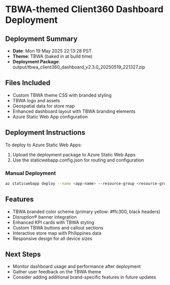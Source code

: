# TBWA-themed Client360 Dashboard Deployment

## Deployment Summary
- **Date**: Mon 19 May 2025 22:13:28 PST
- **Theme**: TBWA (baked in at build time)
- **Deployment Package**: output/tbwa_client360_dashboard_v2.3.0_20250519_221327.zip

## Files Included
- Custom TBWA theme CSS with branded styling
- TBWA logo and assets
- Geospatial data for store map
- Enhanced dashboard layout with TBWA branding elements
- Azure Static Web App configuration

## Deployment Instructions

To deploy to Azure Static Web Apps:

1. Upload the deployment package to Azure Static Web Apps
2. Use the staticwebapp.config.json for routing and configuration

### Manual Deployment
```bash
az staticwebapp deploy --name <app-name> --resource-group <resource-group> --source output/tbwa_client360_dashboard_v2.3.0_20250519_221327.zip --token <deployment-token>
```

## Features
- TBWA branded color scheme (primary yellow: #ffc300, black headers)
- Disruption® banner integration
- Enhanced KPI cards with TBWA styling
- Custom TBWA buttons and callout sections
- Interactive store map with Philippines data
- Responsive design for all device sizes

## Next Steps
- Monitor dashboard usage and performance after deployment
- Gather user feedback on the TBWA theme
- Consider adding additional brand-specific features in future updates
